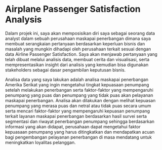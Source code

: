 # Airplane Passenger Satisfaction Analysis

Dalam projek ini, saya akan memposisikan diri saya sebagai seorang data analyst dalam sebuah perusahaan maskapai penerbangan dimana saya membuat serangkaian pertanyaan berdasarkan keperluan bisnis dan masalah yang mungkin dihadapi oleh perusahaan terkait sesuai dengan data Airline Passenger Satisfaction. Saya akan menjawab pertanyaan yang telah dibuat melalui analisis data, membuat cerita dan visualisasi, serta mempresentasikan insight dari analisis yang kemudian bisa digunakan stakeholders sebagai dasar pengambilan keputusan bisnis. 

Analisa data yang saya lakukan adalah analisa maskapai penerbangan Amerika Serikat yang ingin mengetahui tingkat kepuasaan penumpang setelah melakukan penerbangan serta faktor-faktor yang mempengaruhi penumpang yang puas dan penumpang yang tidak puas akan pelayanan maskapai penerbangan. Analisa akan dilakukan dengan melihat kepuasan penumpang yang merasa puas dan netral atau tidak puas secara umum serta mencari faktor-faktor yang mempengaruhi kepuasan penumpang terkait layanan maskapai penerbangan berdasarkan hasil survei serta segmentasi dan riwayat penerbangan penumpang sehingga berdasarkan informasi yang akan didapat, perusahaan dapat mengetahui faktor kepuasaan penumpang yang harus ditingkatkan dan mendapatkan acuan bagi pengembangan  pelayanan penerbangan di masa mendatang untuk meningkatkan loyalitas pelanggan. 

